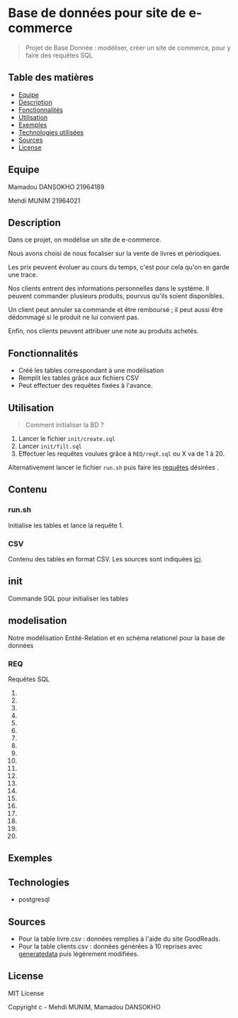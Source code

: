 # Base de données pour site de e-commerce

 > Projet de Base Donnée : modéliser, créer un site de commerce, pour y faire des requêtes SQL

## Table des matières
* [Equipe](#equipe)
* [Description](#description)
* [Fonctionnalités](#fonctionnalités)
* [Utilisation](#utilisation)
* [Exemples](#exemples)
* [Technologies utilisées](#technologies)
* [Sources](#sources)
* [License](#license)

## Equipe

Mamadou DANSOKHO 21964189


Mehdi MUNIM 21964021

## Description

Dans ce projet, on modélise un site de e-commerce. 

Nous avons choisi de nous focaliser sur la vente de livres et périodiques. 

Les prix peuvent évoluer au cours du temps, c'est pour cela qu'on en garde une trace.

Nos clients entrent des informations personnelles dans le système. Il peuvent commander plusieurs produits, pourvus qu'ils soient disponibles. 

Un client peut annuler sa commande et être remboursé ; il peut aussi être dédommagé si le produit ne lui convient pas. 

Enfin, nos clients peuvent attribuer une note au produits achetés.

## Fonctionnalités
* Créé les tables correspondant à une modélisation
* Remplit les tables grâce aux fichiers CSV
* Peut effectuer des requêtes fixées à l'avance.

## Utilisation

> Comment initialiser la BD ?

1. Lancer le fichier `init/create.sql` 
2. Lancer `init/fill.sql`
3. Effectuer les requêtes voulues grâce à `REQ/reqX.sql` ou X va de 1 à 20. 

Alternativement lancer le fichier `run.sh` puis faire les [requêtes](#REQ) désirées .

## Contenu

### run.sh

Initialise les tables et lance la requête 1.

### CSV

Contenu des tables en format CSV. Les sources sont indiquées [ici](#sources).

## init

Commande SQL pour initialiser les tables

## modelisation

Notre modélisation Entité-Relation et en schéma relationel pour la base de données

### REQ

Requêtes SQL

1.
2.
3.
4.
5.
6.
7.
8.
9.
10.
11.
12.
13.
14.
15.
16.
17.
18.
19.
20.

## Exemples


## Technologies
* postgresql


## Sources
* Pour la table livre.csv : données remplies à l'aide du site GoodReads.
* Pour la table clients.csv : données générées à 10 reprises avec [generatedata](http://www.generatedata.com/) puis légèrement modifiées.


## License 
MIT License 

Copyright c - Mehdi MUNIM, Mamadou DANSOKHO
